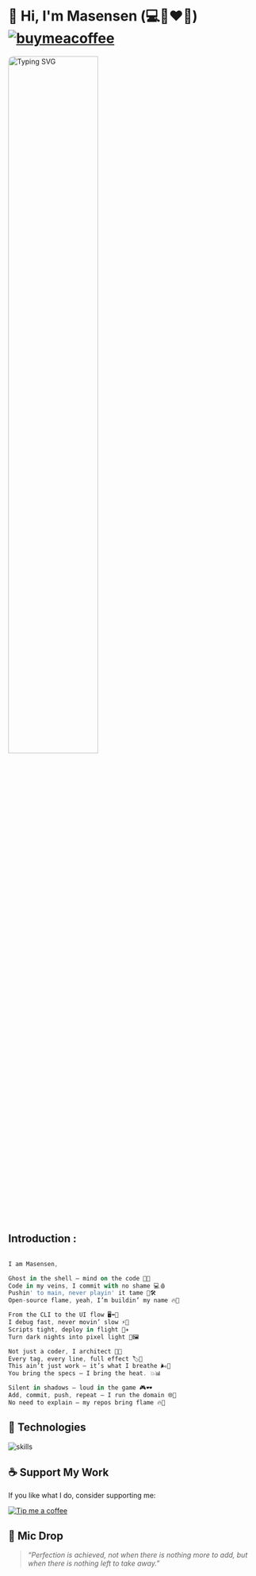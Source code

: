 # 👋 Hi, I'm Masensen (💻🐧❤️‍🔥) [![buymeacoffee](https://img.shields.io/badge/Buy%20Me%20a%20Coffee-%E2%9D%A4-%237b3fe4.svg?&logo=buymeacoffee&logoColor=white&labelColor=181717&style=flat-square)](https://www.buymeacoffee.com/m4sensen)


<!-- markdownlint-disable MD033 -->

<a href="https://git.io/typing-svg"><img src="https://readme-typing-svg.demolab.com?font=Bitcount&pause=1000&color=00C950&background=000000&vCenter=true&width=435&lines=%E2%80%8A+++~%24+Hi%2C+I'm+Masensen.;%E2%80%8A+++~%24+Btw%2C+I+use+Arch+Linux.;%E2%80%8A+++~%24+No+GUI%3F+No+problem.;%E2%80%8A+++~%24+Build.+Break.+Rebuild.;%E2%80%8A+++~%24+Before+the+shell+blinks%2C+I+am." style="min-width: 300px; max-width: 600px; width: 60%; padding-left: ; border-radius: 10px;" alt="Typing SVG" /></a>

<!-- markdownlint-enable MD033 -->

## Introduction :
``` dart

I am Masensen,

Ghost in the shell — mind on the code 👻🧠
Code in my veins, I commit with no shame 💻🩸
Pushin' to main, never playin' it tame 🚀🛠️
Open-source flame, yeah, I’m buildin’ my name 🔥🧱

From the CLI to the UI flow 🖥️➡️🎨
I debug fast, never movin’ slow ⚡🐛
Scripts tight, deploy in flight 📜✈️
Turn dark nights into pixel light 🌙🖼️

Not just a coder, I architect 🧠📐
Every tag, every line, full effect 🏷️💯
This ain’t just work — it’s what I breathe 🌬️🔧
You bring the specs — I bring the heat. 💥📊

Silent in shadows — loud in the game 🎮🕶️
Add, commit, push, repeat — I run the domain 🌐🧩
No need to explain — my repos bring flame 🔥📁
```

## 🔧 Technologies

![skills](https://skillicons.dev/icons?i=mastodon,vscode,vscodium,html,css,js,nodejs,npm,git,github,react,nextjs,ts,tailwindcss,firebase,postman,mongodb,md,obsidian,linux,ubuntu,arch,bash,vim,py,docker,kubernetes,dart,flutter&theme=light)



## ☕ Support My Work

If you like what I do, consider supporting me:

[![Tip me a coffee](https://img.buymeacoffee.com/button-api/?text=Tip%20me%20a%20coffee&emoji=☕&slug=m4sensen&button_colour=FFDD00&font_colour=000000&font_family=Arial&outline_colour=000000&coffee_colour=ffffff)](https://www.buymeacoffee.com/m4sensen)


## 🎤 Mic Drop
> _“Perfection is achieved, not when there is nothing more to add, but when there is nothing left to take away.”_

